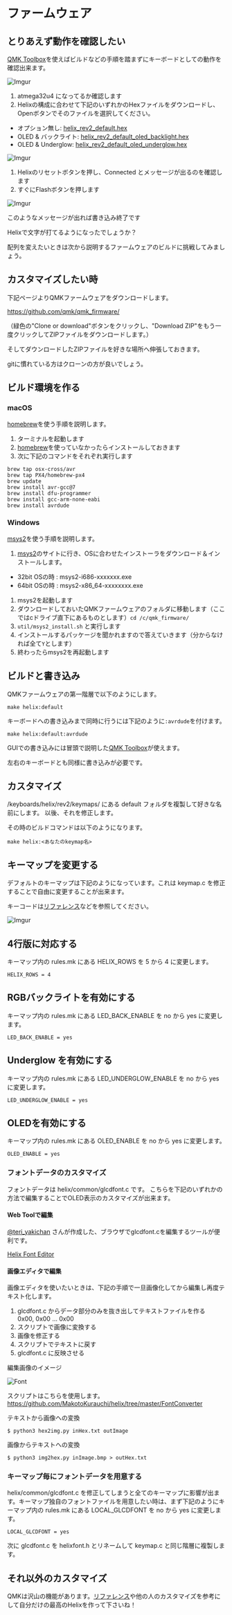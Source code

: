 # ファームウェア

## とりあえず動作を確認したい

[QMK Toolbox](https://github.com/qmk/qmk_toolbox/releases)を使えばビルドなどの手順を踏まずにキーボードとしての動作を確認出来ます。

![Imgur](https://i.imgur.com/75BHCKI.png)

1. atmega32u4 になってるか確認します
2. Helixの構成に合わせて下記のいずれかのHexファイルをダウンロードし、Openボタンでそのファイルを選択してください。


- オプション無し: [helix_rev2_default.hex](http://qmk.fm/compiled/helix_rev2_default.hex)
- OLED & バックライト: [helix_rev2_default_oled_backlight.hex](https://github.com/MakotoKurauchi/helix/blob/master/Hex/helix_rev2_default_oled_backlight.hex)
- OLED & Underglow: [helix_rev2_default_oled_underglow.hex](https://github.com/MakotoKurauchi/helix/blob/master/Hex/helix_rev2_default_oled_underglow.hex)

![Imgur](https://i.imgur.com/hLygSgB.png)

1. Helixのリセットボタンを押し、Connected とメッセージが出るのを確認します
2. すぐにFlashボタンを押します

![Imgur](https://i.imgur.com/dH2Wser.png)

このようなメッセージが出れば書き込み終了です

Helixで文字が打てるようになったでしょうか？

配列を変えたいときは次から説明するファームウェアのビルドに挑戦してみましょう。

## カスタマイズしたい時
下記ページよりQMKファームウェアをダウンロードします。

https://github.com/qmk/qmk_firmware/

（緑色の"Clone or download"ボタンをクリックし、"Download ZIP"をもう一度クリックしてZIPファイルをダウンロードします。）

そしてダウンロードしたZIPファイルを好きな場所へ伸張しておきます。

gitに慣れている方はクローンの方が良いでしょう。

## ビルド環境を作る
### macOS
 [homebrew](https://brew.sh)を使う手順を説明します。
1. ターミナルを起動します
1. [homebrew](https://brew.sh)を使っていなかったらインストールしておきます
1. 次に下記のコマンドをそれぞれ実行します

```
brew tap osx-cross/avr
brew tap PX4/homebrew-px4
brew update
brew install avr-gcc@7
brew install dfu-programmer
brew install gcc-arm-none-eabi
brew install avrdude
```

### Windows

[msys2](http://www.msys2.org/)を使う手順を説明します。

1. [msys2](http://www.msys2.org/)のサイトに行き、OSに合わせたインストーラをダウンロード＆インストールします。
  - 32bit OSの時 : msys2-i686-xxxxxxx.exe
  - 64bit OSの時 : msys2-x86_64-xxxxxxxx.exe
1. msys2を起動します
1. ダウンロードしておいたQMKファームウェアのフォルダに移動します（ここではcドライブ直下にあるものとします）`cd /c/qmk_firmware/`
1. `util/msys2_install.sh` と実行します
1. インストールするパッケージを聞かれますので答えていきます（分からなければ全て`Y`とします）
1. 終わったらmsys2を再起動します

## ビルドと書き込み

QMKファームウェアの第一階層で以下のようにします。

    make helix:default

キーボードへの書き込みまで同時に行うには下記のように`:avrdude`を付けます。

    make helix:default:avrdude

GUIでの書き込みには冒頭で説明した[QMK Toolbox](https://github.com/qmk/qmk_toolbox/releases)が使えます。

左右のキーボードとも同様に書き込みが必要です。

## カスタマイズ

/keyboards/helix/rev2/keymaps/ にある default フォルダを複製して好きな名前にします。
以後、それを修正します。

その時のビルドコマンドは以下のようになります。

    make helix:<あなたのkeymap名>

## キーマップを変更する

デフォルトのキーマップは下記のようになっています。これは
keymap.c
を修正することで自由に変更することが出来ます。

キーコードは[リファレンス](https://docs.qmk.fm/keycodes.html)などを参照してください。

![Imgur](https://i.imgur.com/YxZT1TL.png)

## 4行版に対応する

キーマップ内の rules.mk にある HELIX_ROWS を 5 から 4 に変更します。

    HELIX_ROWS = 4

## RGBバックライトを有効にする

キーマップ内の rules.mk にある LED_BACK_ENABLE を no から yes に変更します。

    LED_BACK_ENABLE = yes

##  Underglow を有効にする

キーマップ内の rules.mk にある LED_UNDERGLOW_ENABLE を no から yes に変更します。

    LED_UNDERGLOW_ENABLE = yes

## OLEDを有効にする

キーマップ内の rules.mk にある OLED_ENABLE を no から yes に変更します。

    OLED_ENABLE = yes


### フォントデータのカスタマイズ
フォントデータは helix/common/glcdfont.c です。
こちらを下記のいずれかの方法で編集することでOLED表示のカスタマイズが出来ます。

#### Web Toolで編集

[@teri_yakichan](https://twitter.com/teri_yakichan) さんが作成した、ブラウザでglcdfont.cを編集するツールが便利です。

[Helix Font Editor](http://teripom.x0.com/)

#### 画像エディタで編集

画像エディタを使いたいときは、下記の手順で一旦画像化してから編集し再度テキスト化します。

1. glcdfont.c からデータ部分のみを抜き出してテキストファイルを作る  
0x00, 0x00 ... 0x00
2. スクリプトで画像に変換する
3. 画像を修正する
4. スクリプトでテキストに戻す
5. glcdfont.c に反映させる

編集画像のイメージ

![Font](https://i.imgur.com/adJX6CX.png)

スクリプトはこちらを使用します。
https://github.com/MakotoKurauchi/helix/tree/master/FontConverter

テキストから画像への変換

    $ python3 hex2img.py inHex.txt outImage

画像からテキストへの変換

    $ python3 img2hex.py inImage.bmp > outHex.txt

### キーマップ毎にフォントデータを用意する

helix/common/glcdfont.c を修正してしまうと全てのキーマップに影響が出ます。キーマップ独自のフォントファイルを用意したい時は、まず下記のようにキーマップ内の rules.mk にある LOCAL_GLCDFONT を no から yes に変更します。

    LOCAL_GLCDFONT = yes

次に glcdfont.c を helixfont.h とリネームして keymap.c と同じ階層に複製します。




## それ以外のカスタマイズ

QMKは沢山の機能があります。[リファレンス](https://docs.qmk.fm)や他の人のカスタマイズを参考にして自分だけの最高のHelixを作って下さいね！
